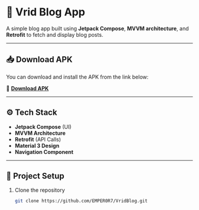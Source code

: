 # 📱 Vrid Blog App  

A simple blog app built using **Jetpack Compose**, **MVVM architecture**, and **Retrofit** to fetch and display blog posts.

---
## 📥 Download APK
You can download and install the APK from the link below:  

🔗 **[Download APK](https://drive.google.com/file/d/1Wi_NLCFRVyq9V10K0x6EMtstbkC72K6g/view?usp=sharing)**  

---

## ⚙️ Tech Stack
- **Jetpack Compose** (UI)
- **MVVM Architecture**
- **Retrofit** (API Calls)
- **Material 3 Design**
- **Navigation Component**

---

## 📂 Project Setup
1. Clone the repository  
   ```sh
   git clone https://github.com/EMPER0R7/VridBlog.git
